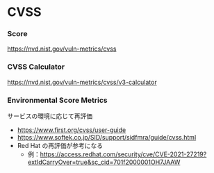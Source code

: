 # CVSS

### Score

https://nvd.nist.gov/vuln-metrics/cvss


### CVSS Calculator

https://nvd.nist.gov/vuln-metrics/cvss/v3-calculator

### Environmental Score Metrics

サービスの環境に応じて再評価

- https://www.first.org/cvss/user-guide
- https://www.softek.co.jp/SID/support/sidfmra/guide/cvss.html
- Red Hat の再評価が参考になる
  - 例：https://access.redhat.com/security/cve/CVE-2021-27219?extIdCarryOver=true&sc_cid=701f2000001OH7JAAW
